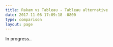```yaml
---
title: Rakam vs Tableau - Tableau alternative
date: 2017-11-06 17:09:18 -0800
type: comparison
layout: page
---
```


In progress..
